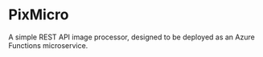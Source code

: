 # PixMicro
A simple REST API image processor, designed to be deployed as an Azure Functions microservice.

